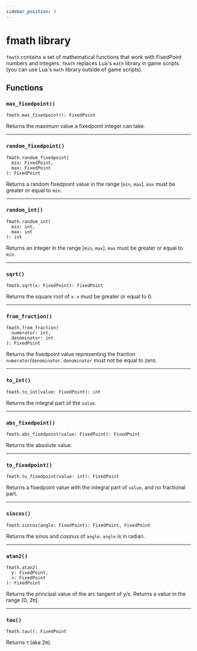 ```yaml
---
sidebar_position: 3
---
```


# fmath library

<!-- This file is automatically generated. -->
<!--   Manual edits will be overwritten!   -->

<!-- markdownlint-disable -->

`fmath` contains a set of mathematical functions that work with FixedPoint numbers and integers. `fmath` replaces Lua's `math` library in game scripts (you can use Lua's `math` library outside of game scripts).

## Functions
### `max_fixedpoint()`
```tsx
fmath.max_fixedpoint(): FixedPoint
```
Returns the maximum value a fixedpoint integer can take.


---
### `random_fixedpoint()`
```tsx
fmath.random_fixedpoint(
  min: FixedPoint,
  max: FixedPoint
): FixedPoint
```
Returns a random fixedpoint value in the range [`min`, `max`]. `max` must be greater or equal to `min`.


---
### `random_int()`
```tsx
fmath.random_int(
  min: int,
  max: int
): int
```
Returns an integer in the range [`min`, `max`]. `max` must be greater or equal to `min`.


---
### `sqrt()`
```tsx
fmath.sqrt(x: FixedPoint): FixedPoint
```
Returns the square root of `x`. `x` must be greater or equal to 0.


---
### `from_fraction()`
```tsx
fmath.from_fraction(
  numerator: int,
  denominator: int
): FixedPoint
```
Returns the fixedpoint value representing the fraction `numerator`/`denominator`. `denominator` must not be equal to zero.


---
### `to_int()`
```tsx
fmath.to_int(value: FixedPoint): int
```
Returns the integral part of the `value`.


---
### `abs_fixedpoint()`
```tsx
fmath.abs_fixedpoint(value: FixedPoint): FixedPoint
```
Returns the absolute value.


---
### `to_fixedpoint()`
```tsx
fmath.to_fixedpoint(value: int): FixedPoint
```
Returns a fixedpoint value with the integral part of `value`, and no fractional part.


---
### `sincos()`
```tsx
fmath.sincos(angle: FixedPoint): FixedPoint, FixedPoint
```
Returns the sinus and cosinus of `angle`. `angle` is in radian.


---
### `atan2()`
```tsx
fmath.atan2(
  y: FixedPoint,
  x: FixedPoint
): FixedPoint
```
Returns the principal value of the arc tangent of y/x. Returns a value in the range [0, 2π[.


---
### `tau()`
```tsx
fmath.tau(): FixedPoint
```
Returns τ (aka 2π).

